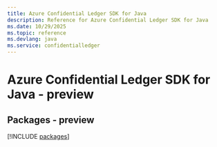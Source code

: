 ```yaml
---
title: Azure Confidential Ledger SDK for Java
description: Reference for Azure Confidential Ledger SDK for Java
ms.date: 10/29/2025
ms.topic: reference
ms.devlang: java
ms.service: confidentialledger
---
```

# Azure Confidential Ledger SDK for Java - preview
## Packages - preview
[!INCLUDE [packages](confidential-ledger-index.md)]